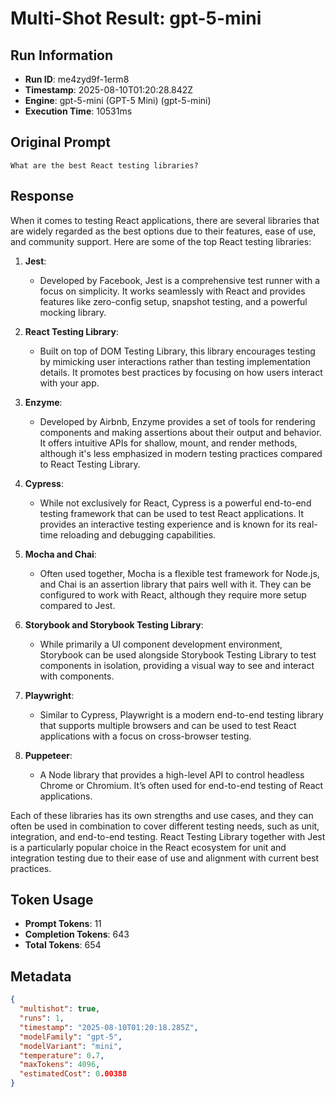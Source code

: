 # Multi-Shot Result: gpt-5-mini

## Run Information
- **Run ID**: me4zyd9f-1erm8
- **Timestamp**: 2025-08-10T01:20:28.842Z
- **Engine**: gpt-5-mini (GPT-5 Mini) (gpt-5-mini)
- **Execution Time**: 10531ms

## Original Prompt
```
What are the best React testing libraries?
```

## Response
When it comes to testing React applications, there are several libraries that are widely regarded as the best options due to their features, ease of use, and community support. Here are some of the top React testing libraries:

1. **Jest**: 
   - Developed by Facebook, Jest is a comprehensive test runner with a focus on simplicity. It works seamlessly with React and provides features like zero-config setup, snapshot testing, and a powerful mocking library.

2. **React Testing Library**:
   - Built on top of DOM Testing Library, this library encourages testing by mimicking user interactions rather than testing implementation details. It promotes best practices by focusing on how users interact with your app.

3. **Enzyme**:
   - Developed by Airbnb, Enzyme provides a set of tools for rendering components and making assertions about their output and behavior. It offers intuitive APIs for shallow, mount, and render methods, although it's less emphasized in modern testing practices compared to React Testing Library.

4. **Cypress**:
   - While not exclusively for React, Cypress is a powerful end-to-end testing framework that can be used to test React applications. It provides an interactive testing experience and is known for its real-time reloading and debugging capabilities.

5. **Mocha and Chai**:
   - Often used together, Mocha is a flexible test framework for Node.js, and Chai is an assertion library that pairs well with it. They can be configured to work with React, although they require more setup compared to Jest.

6. **Storybook and Storybook Testing Library**:
   - While primarily a UI component development environment, Storybook can be used alongside Storybook Testing Library to test components in isolation, providing a visual way to see and interact with components.

7. **Playwright**:
   - Similar to Cypress, Playwright is a modern end-to-end testing library that supports multiple browsers and can be used to test React applications with a focus on cross-browser testing.

8. **Puppeteer**:
   - A Node library that provides a high-level API to control headless Chrome or Chromium. It’s often used for end-to-end testing of React applications.

Each of these libraries has its own strengths and use cases, and they can often be used in combination to cover different testing needs, such as unit, integration, and end-to-end testing. React Testing Library together with Jest is a particularly popular choice in the React ecosystem for unit and integration testing due to their ease of use and alignment with current best practices.


## Token Usage
- **Prompt Tokens**: 11
- **Completion Tokens**: 643
- **Total Tokens**: 654


## Metadata
```json
{
  "multishot": true,
  "runs": 1,
  "timestamp": "2025-08-10T01:20:18.285Z",
  "modelFamily": "gpt-5",
  "modelVariant": "mini",
  "temperature": 0.7,
  "maxTokens": 4096,
  "estimatedCost": 0.00388
}
```
